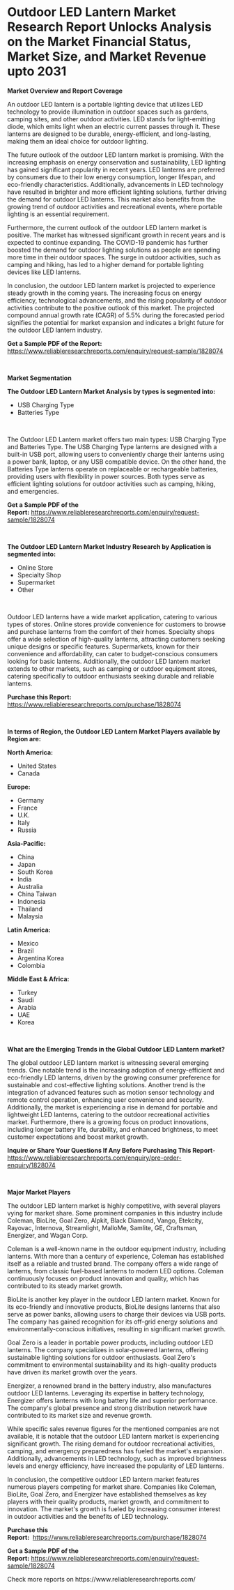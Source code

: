 <p><h1>Outdoor LED Lantern Market Research Report Unlocks Analysis on the Market Financial Status, Market Size, and Market Revenue upto 2031</h1></p><p><strong>Market Overview and Report Coverage</strong></p>
<p><p>An outdoor LED lantern is a portable lighting device that utilizes LED technology to provide illumination in outdoor spaces such as gardens, camping sites, and other outdoor activities. LED stands for light-emitting diode, which emits light when an electric current passes through it. These lanterns are designed to be durable, energy-efficient, and long-lasting, making them an ideal choice for outdoor lighting.</p><p>The future outlook of the outdoor LED lantern market is promising. With the increasing emphasis on energy conservation and sustainability, LED lighting has gained significant popularity in recent years. LED lanterns are preferred by consumers due to their low energy consumption, longer lifespan, and eco-friendly characteristics. Additionally, advancements in LED technology have resulted in brighter and more efficient lighting solutions, further driving the demand for outdoor LED lanterns. This market also benefits from the growing trend of outdoor activities and recreational events, where portable lighting is an essential requirement.</p><p>Furthermore, the current outlook of the outdoor LED lantern market is positive. The market has witnessed significant growth in recent years and is expected to continue expanding. The COVID-19 pandemic has further boosted the demand for outdoor lighting solutions as people are spending more time in their outdoor spaces. The surge in outdoor activities, such as camping and hiking, has led to a higher demand for portable lighting devices like LED lanterns.</p><p>In conclusion, the outdoor LED lantern market is projected to experience steady growth in the coming years. The increasing focus on energy efficiency, technological advancements, and the rising popularity of outdoor activities contribute to the positive outlook of this market. The projected compound annual growth rate (CAGR) of 5.5% during the forecasted period signifies the potential for market expansion and indicates a bright future for the outdoor LED lantern industry.</p></p>
<p><strong>Get a Sample PDF of the Report:</strong> <a href="https://www.reliableresearchreports.com/enquiry/request-sample/1828074">https://www.reliableresearchreports.com/enquiry/request-sample/1828074</a></p>
<p>&nbsp;</p>
<p><strong>Market Segmentation</strong></p>
<p><strong>The Outdoor LED Lantern Market Analysis by types is segmented into:</strong></p>
<p><ul><li>USB Charging Type</li><li>Batteries Type</li></ul></p>
<p>&nbsp;</p>
<p><p>The Outdoor LED Lantern market offers two main types: USB Charging Type and Batteries Type. The USB Charging Type lanterns are designed with a built-in USB port, allowing users to conveniently charge their lanterns using a power bank, laptop, or any USB compatible device. On the other hand, the Batteries Type lanterns operate on replaceable or rechargeable batteries, providing users with flexibility in power sources. Both types serve as efficient lighting solutions for outdoor activities such as camping, hiking, and emergencies.</p></p>
<p><strong>Get a Sample PDF of the Report:</strong>&nbsp;<a href="https://www.reliableresearchreports.com/enquiry/request-sample/1828074">https://www.reliableresearchreports.com/enquiry/request-sample/1828074</a></p>
<p>&nbsp;</p>
<p><strong>The Outdoor LED Lantern Market Industry Research by Application is segmented into:</strong></p>
<p><ul><li>Online Store</li><li>Specialty Shop</li><li>Supermarket</li><li>Other</li></ul></p>
<p>&nbsp;</p>
<p><p>Outdoor LED lanterns have a wide market application, catering to various types of stores. Online stores provide convenience for customers to browse and purchase lanterns from the comfort of their homes. Specialty shops offer a wide selection of high-quality lanterns, attracting customers seeking unique designs or specific features. Supermarkets, known for their convenience and affordability, can cater to budget-conscious consumers looking for basic lanterns. Additionally, the outdoor LED lantern market extends to other markets, such as camping or outdoor equipment stores, catering specifically to outdoor enthusiasts seeking durable and reliable lanterns.</p></p>
<p><strong>Purchase this Report:</strong>&nbsp; <a href="https://www.reliableresearchreports.com/purchase/1828074">https://www.reliableresearchreports.com/purchase/1828074</a></p>
<p>&nbsp;</p>
<p><strong>In terms of Region, the Outdoor LED Lantern Market Players available by Region are:</strong></p>
<p>
    <p> <strong> North America: </strong>
        <ul>
            <li>United States</li>
            <li>Canada</li>
        </ul>
        </p> 
    <p> <strong> Europe: </strong>
        <ul>
            <li>Germany</li>
            <li>France</li>
            <li>U.K.</li>
            <li>Italy</li>
            <li>Russia</li>
        </ul>
        </p> 
    <p> <strong> Asia-Pacific: </strong>
        <ul>
            <li>China</li>
            <li>Japan</li>
            <li>South Korea</li>
            <li>India</li>
            <li>Australia</li>
            <li>China Taiwan</li>
            <li>Indonesia</li>
            <li>Thailand</li>
            <li>Malaysia</li>
        </ul>
        </p> 
    <p> <strong> Latin America: </strong>
        <ul>
            <li>Mexico</li>
            <li>Brazil</li>
            <li>Argentina Korea</li>
            <li>Colombia</li>
        </ul>
        </p> 
    <p> <strong> Middle East & Africa: </strong>
        <ul>
            <li>Turkey</li>
            <li>Saudi</li>
            <li>Arabia</li>
            <li>UAE</li>
            <li>Korea</li>
        </ul>
    </p>
    </p>
<p>&nbsp;</p>
<p><strong>What are the Emerging Trends in the Global Outdoor LED Lantern market?</strong></p>
<p><p>The global outdoor LED lantern market is witnessing several emerging trends. One notable trend is the increasing adoption of energy-efficient and eco-friendly LED lanterns, driven by the growing consumer preference for sustainable and cost-effective lighting solutions. Another trend is the integration of advanced features such as motion sensor technology and remote control operation, enhancing user convenience and security. Additionally, the market is experiencing a rise in demand for portable and lightweight LED lanterns, catering to the outdoor recreational activities market. Furthermore, there is a growing focus on product innovations, including longer battery life, durability, and enhanced brightness, to meet customer expectations and boost market growth.</p></p>
<p><strong>Inquire or Share Your Questions If Any Before Purchasing This Report</strong>- <a href="https://www.reliableresearchreports.com/enquiry/pre-order-enquiry/1828074">https://www.reliableresearchreports.com/enquiry/pre-order-enquiry/1828074</a></p>
<p>&nbsp;</p>
<p><strong>Major Market Players</strong></p>
<p><p>The outdoor LED lantern market is highly competitive, with several players vying for market share. Some prominent companies in this industry include Coleman, BioLite, Goal Zero, Alpkit, Black Diamond, Vango, Etekcity, Rayovac, Internova, Streamlight, MalloMe, Samlite, GE, Craftsman, Energizer, and Wagan Corp.</p><p>Coleman is a well-known name in the outdoor equipment industry, including lanterns. With more than a century of experience, Coleman has established itself as a reliable and trusted brand. The company offers a wide range of lanterns, from classic fuel-based lanterns to modern LED options. Coleman continuously focuses on product innovation and quality, which has contributed to its steady market growth.</p><p>BioLite is another key player in the outdoor LED lantern market. Known for its eco-friendly and innovative products, BioLite designs lanterns that also serve as power banks, allowing users to charge their devices via USB ports. The company has gained recognition for its off-grid energy solutions and environmentally-conscious initiatives, resulting in significant market growth.</p><p>Goal Zero is a leader in portable power products, including outdoor LED lanterns. The company specializes in solar-powered lanterns, offering sustainable lighting solutions for outdoor enthusiasts. Goal Zero's commitment to environmental sustainability and its high-quality products have driven its market growth over the years.</p><p>Energizer, a renowned brand in the battery industry, also manufactures outdoor LED lanterns. Leveraging its expertise in battery technology, Energizer offers lanterns with long battery life and superior performance. The company's global presence and strong distribution network have contributed to its market size and revenue growth.</p><p>While specific sales revenue figures for the mentioned companies are not available, it is notable that the outdoor LED lantern market is experiencing significant growth. The rising demand for outdoor recreational activities, camping, and emergency preparedness has fueled the market's expansion. Additionally, advancements in LED technology, such as improved brightness levels and energy efficiency, have increased the popularity of LED lanterns.</p><p>In conclusion, the competitive outdoor LED lantern market features numerous players competing for market share. Companies like Coleman, BioLite, Goal Zero, and Energizer have established themselves as key players with their quality products, market growth, and commitment to innovation. The market's growth is fueled by increasing consumer interest in outdoor activities and the benefits of LED technology.</p></p>
<p><strong>Purchase this Report:</strong>&nbsp;&nbsp;<a href="https://www.reliableresearchreports.com/purchase/1828074">https://www.reliableresearchreports.com/purchase/1828074</a></p>
<p></p>
<p><strong>Get a Sample PDF of the Report:</strong>&nbsp;<a href="https://www.reliableresearchreports.com/enquiry/request-sample/1828074">https://www.reliableresearchreports.com/enquiry/request-sample/1828074</a></p>
<p>Check more reports on https://www.reliableresearchreports.com/</p>